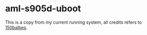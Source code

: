 # aml-s905d-uboot
This is a copy from my current running system, all credits refers to [150balbes](https://github.com/150balbes).
